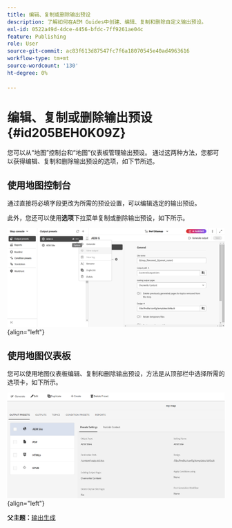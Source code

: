 ```yaml
---
title: 编辑、复制或删除输出预设
description: 了解如何在AEM Guides中创建、编辑、复制和删除自定义输出预设。
exl-id: 0522a49d-4dce-4456-bfdc-7ff9261ae04c
feature: Publishing
role: User
source-git-commit: ac83f613d87547fc7f6a18070545e40ad4963616
workflow-type: tm+mt
source-wordcount: '130'
ht-degree: 0%

---
```


# 编辑、复制或删除输出预设 {#id205BEH0K09Z}

您可以从“地图”控制台和“地图”仪表板管理输出预设。 通过这两种方法，您都可以获得编辑、复制和删除输出预设的选项，如下节所述。

## 使用地图控制台

通过直接将必填字段更改为所需的预设设置，可以编辑选定的输出预设。

此外，您还可以使用&#x200B;**选项**&#x200B;下拉菜单复制或删除输出预设，如下所示。


![](images/delete-preset-map-console.png){align="left"}


## 使用地图仪表板

您可以使用地图仪表板编辑、复制和删除输出预设，方法是从顶部栏中选择所需的选项卡，如下所示。

![](images/create-new-preset-map-dashboard-new.png){align="left"}



**父主题：**[&#x200B;输出生成](generate-output.md)
